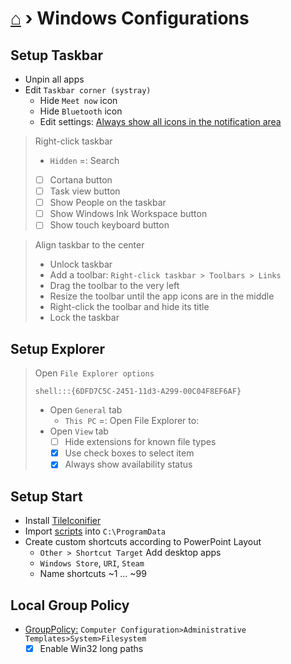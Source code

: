 # [⌂](README.md) › **Windows Configurations**

## Setup Taskbar
- Unpin all apps
- Edit `Taskbar corner (systray)`
    - Hide `Meet now` icon
    - Hide `Bluetooth` icon
    - Edit settings: [Always show all icons in the notif‌ication area](windows-settings.md#personalization--taskbar--select-which-icons-appear-on-the-taskbar)

> Right-click taskbar
> - `Hidden` =: Search
> - [ ] Cortana button
> - [ ] Task view button
> - [ ] Show People on the taskbar
> - [ ] Show Windows Ink Workspace button
> - [ ] Show touch keyboard button

> Align taskbar to the center
> - Unlock taskbar
> - Add a toolbar: `Right-click taskbar > Toolbars > Links`
> - Drag the toolbar to the very left
> - Resize the toolbar until the app icons are in the middle
> - Right-click the toolbar and hide its title
> - Lock the taskbar

## Setup Explorer
> Open `File Explorer options`
> ```
> shell:::{6DFD7C5C-2451-11d3-A299-00C04F8EF6AF}
> ```
> - Open `General` tab
>     - `This PC` =: Open File Explorer to:
> - Open `View` tab
>     - [ ] Hide extensions for known file types
>     - [x] Use check boxes to select item
>     - [x] Always show availability status

## Setup Start
- Install [TileIconifier](https://github.com/Jonno12345/TileIconifier/releases/latest)
- Import [scripts](configs/TileIconify-scripts.zip) into `C:\ProgramData`
- Create custom shortcuts according to PowerPoint Layout
    - `Other > Shortcut Target` Add desktop apps
    - `Windows Store`, `URI`, `Steam`
    - Name shortcuts ~1 ... ~99

## Local Group Policy
- [GroupPolicy:](how-to-dos.md#edit-local-group-policy) `Computer Configuration>Administrative Templates>System>Filesystem`
    - [x] Enable Win32 long paths 